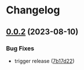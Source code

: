 # Changelog

## [0.0.2](https://github.com/defenseunicorns/build-hugo-docs/compare/v0.0.1...v0.0.2) (2023-08-10)


### Bug Fixes

* trigger release ([7b17d22](https://github.com/defenseunicorns/build-hugo-docs/commit/7b17d22ed3db088a36809315e8a8d1a3fb2f2618))
